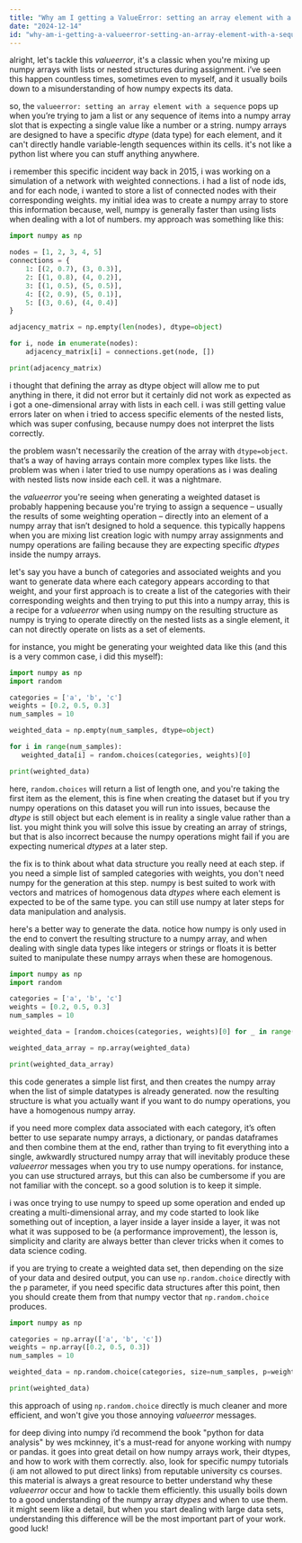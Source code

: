 ```yaml
---
title: "Why am I getting a ValueError: setting an array element with a sequence for generating a weighted data set?"
date: "2024-12-14"
id: "why-am-i-getting-a-valueerror-setting-an-array-element-with-a-sequence-for-generating-a-weighted-data-set"
---
```


alright, let's tackle this *valueerror*, it's a classic when you're mixing up numpy arrays with lists or nested structures during assignment. i’ve seen this happen countless times, sometimes even to myself, and it usually boils down to a misunderstanding of how numpy expects its data.

so, the `valueerror: setting an array element with a sequence` pops up when you’re trying to jam a list or any sequence of items into a numpy array slot that is expecting a single value like a number or a string. numpy arrays are designed to have a specific *dtype* (data type) for each element, and it can't directly handle variable-length sequences within its cells. it's not like a python list where you can stuff anything anywhere.

i remember this specific incident way back in 2015, i was working on a simulation of a network with weighted connections. i had a list of node ids, and for each node, i wanted to store a list of connected nodes with their corresponding weights. my initial idea was to create a numpy array to store this information because, well, numpy is generally faster than using lists when dealing with a lot of numbers. my approach was something like this:

```python
import numpy as np

nodes = [1, 2, 3, 4, 5]
connections = {
    1: [(2, 0.7), (3, 0.3)],
    2: [(1, 0.8), (4, 0.2)],
    3: [(1, 0.5), (5, 0.5)],
    4: [(2, 0.9), (5, 0.1)],
    5: [(3, 0.6), (4, 0.4)]
}

adjacency_matrix = np.empty(len(nodes), dtype=object)

for i, node in enumerate(nodes):
    adjacency_matrix[i] = connections.get(node, [])

print(adjacency_matrix)
```

i thought that defining the array as dtype object will allow me to put anything in there, it did not error but it certainly did not work as expected as i got a one-dimensional array with lists in each cell. i was still getting value errors later on when i tried to access specific elements of the nested lists, which was super confusing, because numpy does not interpret the lists correctly.

the problem wasn't necessarily the creation of the array with `dtype=object`. that’s a way of having arrays contain more complex types like lists. the problem was when i later tried to use numpy operations as i was dealing with nested lists now inside each cell. it was a nightmare.

the *valueerror* you're seeing when generating a weighted dataset is probably happening because you're trying to assign a sequence – usually the results of some weighting operation – directly into an element of a numpy array that isn’t designed to hold a sequence. this typically happens when you are mixing list creation logic with numpy array assignments and numpy operations are failing because they are expecting specific *dtypes* inside the numpy arrays.

let's say you have a bunch of categories and associated weights and you want to generate data where each category appears according to that weight, and your first approach is to create a list of the categories with their corresponding weights and then trying to put this into a numpy array, this is a recipe for a *valueerror* when using numpy on the resulting structure as numpy is trying to operate directly on the nested lists as a single element, it can not directly operate on lists as a set of elements.

for instance, you might be generating your weighted data like this (and this is a very common case, i did this myself):

```python
import numpy as np
import random

categories = ['a', 'b', 'c']
weights = [0.2, 0.5, 0.3]
num_samples = 10

weighted_data = np.empty(num_samples, dtype=object)

for i in range(num_samples):
   weighted_data[i] = random.choices(categories, weights)[0]

print(weighted_data)
```

here, `random.choices` will return a list of length one, and you're taking the first item as the element, this is fine when creating the dataset but if you try numpy operations on this dataset you will run into issues, because the *dtype* is still object but each element is in reality a single value rather than a list. you might think you will solve this issue by creating an array of strings, but that is also incorrect because the numpy operations might fail if you are expecting numerical *dtypes* at a later step.

the fix is to think about what data structure you really need at each step. if you need a simple list of sampled categories with weights, you don't need numpy for the generation at this step. numpy is best suited to work with vectors and matrices of homogenous data *dtypes* where each element is expected to be of the same type. you can still use numpy at later steps for data manipulation and analysis.

here's a better way to generate the data. notice how numpy is only used in the end to convert the resulting structure to a numpy array, and when dealing with single data types like integers or strings or floats it is better suited to manipulate these numpy arrays when these are homogenous.

```python
import numpy as np
import random

categories = ['a', 'b', 'c']
weights = [0.2, 0.5, 0.3]
num_samples = 10

weighted_data = [random.choices(categories, weights)[0] for _ in range(num_samples)]

weighted_data_array = np.array(weighted_data)

print(weighted_data_array)
```

this code generates a simple list first, and then creates the numpy array when the list of simple datatypes is already generated. now the resulting structure is what you actually want if you want to do numpy operations, you have a homogenous numpy array.

if you need more complex data associated with each category, it’s often better to use separate numpy arrays, a dictionary, or pandas dataframes and then combine them at the end, rather than trying to fit everything into a single, awkwardly structured numpy array that will inevitably produce these *valueerror* messages when you try to use numpy operations. for instance, you can use structured arrays, but this can also be cumbersome if you are not familiar with the concept. so a good solution is to keep it simple.

i was once trying to use numpy to speed up some operation and ended up creating a multi-dimensional array, and my code started to look like something out of inception, a layer inside a layer inside a layer, it was not what it was supposed to be (a performance improvement), the lesson is, simplicity and clarity are always better than clever tricks when it comes to data science coding.

if you are trying to create a weighted data set, then depending on the size of your data and desired output, you can use `np.random.choice` directly with the `p` parameter, if you need specific data structures after this point, then you should create them from that numpy vector that `np.random.choice` produces.

```python
import numpy as np

categories = np.array(['a', 'b', 'c'])
weights = np.array([0.2, 0.5, 0.3])
num_samples = 10

weighted_data = np.random.choice(categories, size=num_samples, p=weights)

print(weighted_data)
```

this approach of using `np.random.choice` directly is much cleaner and more efficient, and won't give you those annoying *valueerror* messages.

for deep diving into numpy i’d recommend the book "python for data analysis" by wes mckinney, it's a must-read for anyone working with numpy or pandas. it goes into great detail on how numpy arrays work, their dtypes, and how to work with them correctly. also, look for specific numpy tutorials (i am not allowed to put direct links) from reputable university cs courses. this material is always a great resource to better understand why these *valueerror* occur and how to tackle them efficiently. this usually boils down to a good understanding of the numpy array *dtypes* and when to use them. it might seem like a detail, but when you start dealing with large data sets, understanding this difference will be the most important part of your work. good luck!
